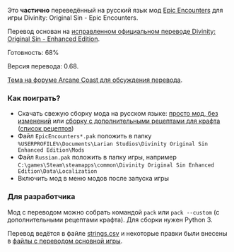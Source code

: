 Это **частично** переведённый на русский язык мод [Epic Encounters](https://www.nexusmods.com/divinityoriginalsin/mods/103) для игры Divinity: Original Sin - Epic Encounters.

Перевод основан на [исправленном официальном переводе Divinity: Original Sin - Enhanced Edition](https://github.com/EugVV/DivOS-EE-ru).

Готовность: 68%

Версия перевода: 0.68.

[Тема на форуме Arcane Coast для обсуждения перевода](https://arcanecoast.ru/forum/viewtopic.php?f=69&t=1379&sid=e069e16e72638deced25d7a78b6e0b9a).

### Как поиграть?
- Скачать свежую сборку мода на русском языке: [просто мод, без изменений](https://nightly.link/refaim/DivOS-EE-EpicEncounters-ru/workflows/package/master/EpicEncountersRu_v1.1.9.5c.zip) или [сборку с дополнительными рецептами для крафта](https://nightly.link/refaim/DivOS-EE-EpicEncounters-ru/workflows/package/master/EpicEncountersRu_v1.1.9.5c_WithAdditionalCraftingRecipes.zip) ([список рецептов](src/CustomItemCombos/readme.txt))
- Файл `EpicEncounters*.pak` положить в папку `%USERPROFILE%\Documents\Larian Studios\Divinity Original Sin Enhanced Edition\Mods`
- Файл `Russian.pak` положить в папку игры, например `С:\games\Steam\steamapps\common\Divinity Original Sin Enhanced Edition\Data\Localization`
- Включить мод в меню модов после запуска игры

### Для разработчика
Мод с переводом можно собрать командой `pack` или `pack --custom` (с дополнительными рецептами крафта). Для сборки нужен Python 3.

Перевод ведётся в файле [strings.csv](src/ModRussianTranslation/strings.csv) и некоторые правки были внесены в [файлы с переводом основной игры](src/MainGameRussianTranslation/Localization/Russian).

